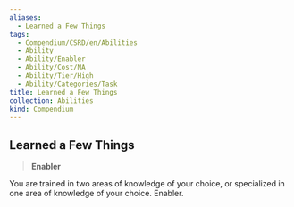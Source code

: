 ```yaml
---
aliases:
  - Learned a Few Things
tags:
  - Compendium/CSRD/en/Abilities
  - Ability
  - Ability/Enabler
  - Ability/Cost/NA
  - Ability/Tier/High
  - Ability/Categories/Task
title: Learned a Few Things
collection: Abilities
kind: Compendium
---
```

## Learned a Few Things  
>**Enabler**
  
You are trained in two areas of knowledge of your choice, or specialized in one area of knowledge of your choice. Enabler.